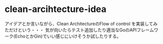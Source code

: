 # clean-arcihtecture-idea

アイデアとか言いながら、Clean ArchitectureのFlow of control を実装してみただけという・・・
気が向いたらテスト追加したり適当なGoのAPIフレームワーク(EchoとかGin)でいい感じにいけそうか試したりする。
